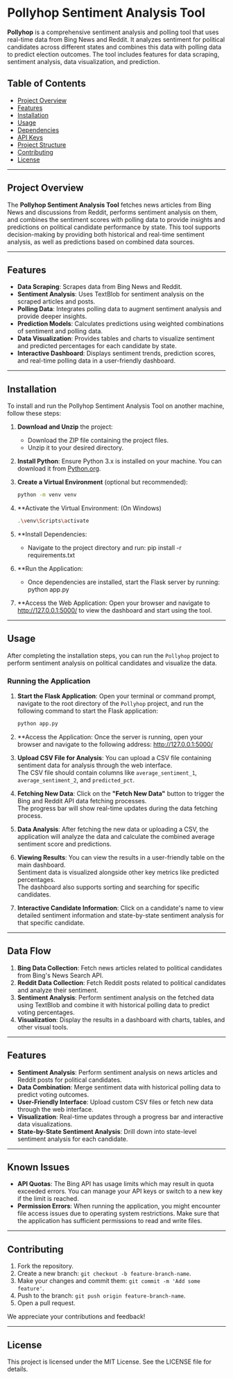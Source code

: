 # Pollyhop Sentiment Analysis Tool

**Pollyhop** is a comprehensive sentiment analysis and polling tool that uses real-time data from Bing News and Reddit. It analyzes sentiment for political candidates across different states and combines this data with polling data to predict election outcomes. The tool includes features for data scraping, sentiment analysis, data visualization, and prediction.

## Table of Contents

- [Project Overview](#project-overview)
- [Features](#features)
- [Installation](#installation)
- [Usage](#usage)
- [Dependencies](#dependencies)
- [API Keys](#api-keys)
- [Project Structure](#project-structure)
- [Contributing](#contributing)
- [License](#license)

---

## Project Overview

The **Pollyhop Sentiment Analysis Tool** fetches news articles from Bing News and discussions from Reddit, performs sentiment analysis on them, and combines the sentiment scores with polling data to provide insights and predictions on political candidate performance by state. This tool supports decision-making by providing both historical and real-time sentiment analysis, as well as predictions based on combined data sources.

---

## Features

- **Data Scraping**: Scrapes data from Bing News and Reddit.
- **Sentiment Analysis**: Uses TextBlob for sentiment analysis on the scraped articles and posts.
- **Polling Data**: Integrates polling data to augment sentiment analysis and provide deeper insights.
- **Prediction Models**: Calculates predictions using weighted combinations of sentiment and polling data.
- **Data Visualization**: Provides tables and charts to visualize sentiment and predicted percentages for each candidate by state.
- **Interactive Dashboard**: Displays sentiment trends, prediction scores, and real-time polling data in a user-friendly dashboard.

---

## Installation

To install and run the Pollyhop Sentiment Analysis Tool on another machine, follow these steps:

1. **Download and Unzip** the project:
   - Download the ZIP file containing the project files.
   - Unzip it to your desired directory.

2. **Install Python**: Ensure Python 3.x is installed on your machine. You can download it from [Python.org](https://www.python.org/downloads/).

3. **Create a Virtual Environment** (optional but recommended):
   ```bash
   python -m venv venv

4. **Activate the Virtual Environment: (On Windows)
   ```bash 
   .\venv\Scripts\activate

5. **Install Dependencies: 
   - Navigate to the project directory and run:
   pip install -r requirements.txt

6. **Run the Application: 
   - Once dependencies are installed, start the Flask server by running:
   python app.py

7. **Access the Web Application: Open your browser and navigate to http://127.0.0.1:5000/ to view the dashboard and start    using the tool.

---

## Usage

After completing the installation steps, you can run the `Pollyhop` project to perform sentiment analysis on political candidates and visualize the data.

### Running the Application

1. **Start the Flask Application**:
   Open your terminal or command prompt, navigate to the root directory of the `Pollyhop` project, and run the following command to start the Flask application:

   ```bash
   python app.py

2. **Access the Application: Once the server is running, open your browser and navigate to the following address:
http://127.0.0.1:5000/

3. **Upload CSV File for Analysis**:
   You can upload a CSV file containing sentiment data for analysis through the web interface.  
   The CSV file should contain columns like `average_sentiment_1`, `average_sentiment_2`, and `predicted_pct`.

4. **Fetching New Data**:
   Click on the **"Fetch New Data"** button to trigger the Bing and Reddit API data fetching processes.  
   The progress bar will show real-time updates during the data fetching process.

5. **Data Analysis**:
   After fetching the new data or uploading a CSV, the application will analyze the data and calculate the combined average sentiment score and predictions.

6. **Viewing Results**:
   You can view the results in a user-friendly table on the main dashboard.  
   Sentiment data is visualized alongside other key metrics like predicted percentages.  
   The dashboard also supports sorting and searching for specific candidates.

7. **Interactive Candidate Information**:
   Click on a candidate's name to view detailed sentiment information and state-by-state sentiment analysis for that specific candidate.

---

## Data Flow

1. **Bing Data Collection**: Fetch news articles related to political candidates from Bing's News Search API.
2. **Reddit Data Collection**: Fetch Reddit posts related to political candidates and analyze their sentiment.
3. **Sentiment Analysis**: Perform sentiment analysis on the fetched data using TextBlob and combine it with historical polling data to predict voting percentages.
4. **Visualization**: Display the results in a dashboard with charts, tables, and other visual tools.

---

## Features

- **Sentiment Analysis**: Perform sentiment analysis on news articles and Reddit posts for political candidates.
- **Data Combination**: Merge sentiment data with historical polling data to predict voting outcomes.
- **User-Friendly Interface**: Upload custom CSV files or fetch new data through the web interface.
- **Visualization**: Real-time updates through a progress bar and interactive data visualizations.
- **State-by-State Sentiment Analysis**: Drill down into state-level sentiment analysis for each candidate.

---

## Known Issues

- **API Quotas**: The Bing API has usage limits which may result in quota exceeded errors. You can manage your API keys or switch to a new key if the limit is reached.
- **Permission Errors**: When running the application, you might encounter file access issues due to operating system restrictions. Make sure that the application has sufficient permissions to read and write files.

---

## Contributing

1. Fork the repository.
2. Create a new branch: `git checkout -b feature-branch-name`.
3. Make your changes and commit them: `git commit -m 'Add some feature'`.
4. Push to the branch: `git push origin feature-branch-name`.
5. Open a pull request.

We appreciate your contributions and feedback!

---

## License

This project is licensed under the MIT License. See the LICENSE file for details.




